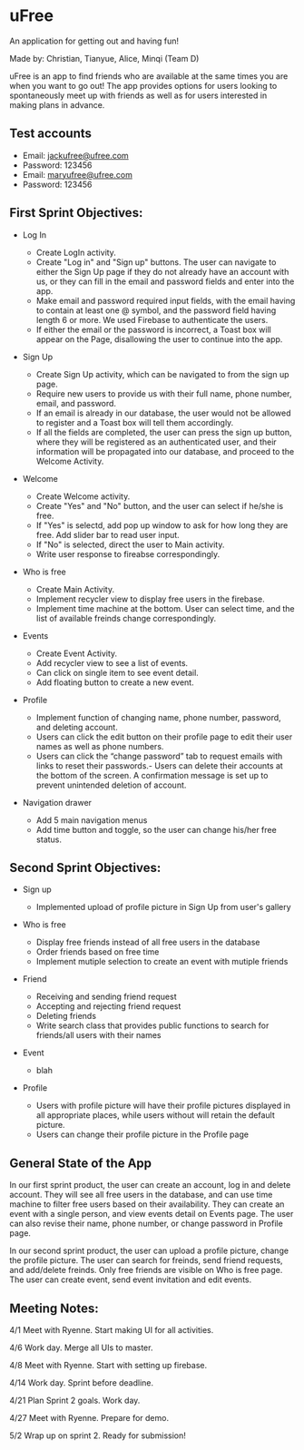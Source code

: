 # uFree

An application for getting out and having fun!

Made by: Christian, Tianyue, Alice, Minqi (Team D)

uFree is an app to find friends who are available at the same times you are when you want to go out! The app provides options for users looking to spontaneously meet up with friends as well as for users interested in making plans in advance.

## Test accounts
- Email: jackufree@ufree.com
- Password: 123456
- Email: maryufree@ufree.com
- Password: 123456

## First Sprint Objectives:
- Log In 
  - Create LogIn activity.
  - Create "Log in" and "Sign up" buttons. The user can navigate to either the Sign Up page if they do not already have an account with us, or they can fill in the email and password fields and enter into the app.
  - Make email and password required input fields, with the email having to contain at least one @ symbol, and the password field having length 6 or more. We used Firebase to authenticate the users.
  - If either the email or the password is incorrect, a Toast box will appear on the Page, disallowing the user to continue into the app.

- Sign Up
  - Create Sign Up activity, which can be navigated to from the sign up page.
  - Require new users to provide us with their full name, phone number, email, and password.
  - If an email is  already in our database, the user would not be allowed to register and a Toast box will tell them accordingly.
  - If all the fields are completed, the user can press the sign up button, where they will be registered as an authenticated user, and their information will be propagated into our database, and proceed to the Welcome Activity.

- Welcome
  - Create Welcome activity.
  - Create "Yes" and "No" button, and the user can select if he/she is free.
  - If "Yes" is selectd, add pop up window to ask for how long they are free. Add slider bar to read user input.
  - If "No" is selected, direct the user to Main activity.
  - Write user response to fireabse correspondingly.

- Who is free
  - Create Main Activity.
  - Implement recycler view to display free users in the firebase.
  - Implement time machine at the bottom. User can select time, and the list of available freinds change correspondingly.

- Events
  - Create Event Activity.
  - Add recycler view to see a list of events.
  - Can click on single item to see event detail.
  - Add floating button to create a new event.

- Profile
  - Implement function of changing name, phone number, password, and deleting account.
  - Users can click the edit button on their profile page to edit their user names as well as phone numbers. 
  - Users can click the “change password” tab to request emails with links to reset their passwords.- Users can delete their accounts at the bottom of the screen. A confirmation message is set up to prevent unintended deletion of account.

- Navigation drawer
  - Add 5 main navigation menus 
  - Add time button and toggle, so the user can change his/her free status.

## Second Sprint Objectives:
- Sign up 
  - Implemented upload of profile picture in Sign Up from user's gallery

- Who is free
  - Display free friends instead of all free users in the database
  - Order friends based on free time
  - Implement mutiple selection to create an event with mutiple friends

- Friend
  - Receiving and sending friend request
  - Accepting and rejecting friend request
  - Deleting friends
  - Write search class that provides public functions to search for friends/all users with their names

- Event
  - blah

- Profile
  - Users with profile picture will have their profile pictures displayed in all appropriate places, while users without will retain the default picture.
  - Users can change their profile picture in the Profile page


 
 ## General State of the App
 In our first sprint product, the user can create an account, log in and delete account. They will see all free users in the database, and can use time machine to filter free users based on their availability. They can create an event with a single person, and view events detail on Events page. The user can also revise their name, phone number, or change password in Profile page.

 In our second sprint product, the user can upload a profile picture, change the profile picture. The user can search for freinds, send friend requests, and add/delete freinds. Only free friends are visible on Who is free page. The user can create event, send event invitation and edit events.

 
 ## Meeting Notes:
 
 4/1 Meet with Ryenne. Start making UI for all activities.

 4/6 Work day. Merge all UIs to master.
  
 4/8 Meet with Ryenne. Start with setting up firebase.
 
 4/14 Work day. Sprint before deadline.

 4/21 Plan Sprint 2 goals. Work day.

 4/27 Meet with Ryenne. Prepare for demo.

 5/2 Wrap up on sprint 2. Ready for submission!

